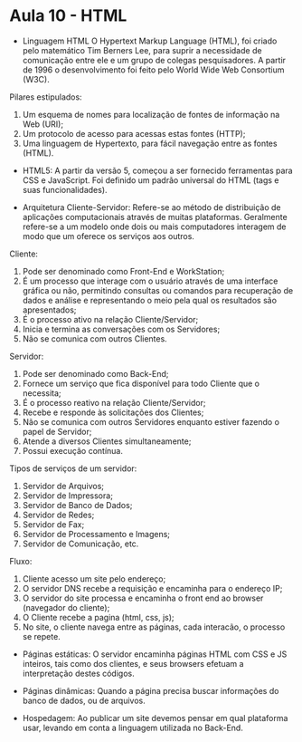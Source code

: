 # Aula 10 - HTML

- Linguagem HTML
O Hypertext Markup Language (HTML), foi criado pelo matemático Tim Berners Lee, para suprir a necessidade de comunicação entre ele e um grupo de colegas pesquisadores. A partir de 1996 o desenvolvimento foi feito pelo World Wide Web Consortium (W3C).

Pilares estipulados:
1. Um esquema de nomes para localização de fontes de informação na Web (URI);
2. Um protocolo de acesso para acessas estas fontes (HTTP);
3. Uma linguagem de Hypertexto, para fácil navegação entre as fontes (HTML).

- HTML5:
A partir da versão 5, começou a ser fornecido ferramentas para CSS e JavaScript. Foi definido um padrão universal do HTML (tags e suas funcionalidades).

- Arquitetura Cliente-Servidor:
Refere-se ao método de distribuição de aplicações computacionais através de muitas plataformas. Geralmente refere-se a um modelo onde dois ou mais computadores interagem de modo que um oferece os serviços aos outros.

Cliente:
1. Pode ser denominado como Front-End e WorkStation;
2. É um processo que interage com o usuário através de uma interface gráfica ou não, permitindo consultas ou comandos para recuperação de dados e análise e representando o meio pela qual os resultados são apresentados;
3. É o processo ativo na relação Cliente/Servidor;
4. Inicia e termina as conversações com os Servidores;
5. Não se comunica com outros Clientes.

Servidor:
1. Pode ser denominado como Back-End;
2. Fornece um serviço que fica disponível para todo Cliente que o necessita;
3. É o processo reativo na relação Cliente/Servidor;
4. Recebe e responde às solicitações dos Clientes;
5. Não se comunica com outros Servidores enquanto estiver fazendo o papel de Servidor;
6. Atende a diversos Clientes simultaneamente;
7. Possui execução contínua.

Tipos de serviços de um servidor:
1. Servidor de Arquivos;
2. Servidor de Impressora;
3. Servidor de Banco de Dados;
4. Servidor de Redes;
5. Servidor de Fax;
6. Servidor de Processamento e Imagens;
7. Servidor de Comunicação, etc.

Fluxo:
1. Cliente acesso um site pelo endereço;
2. O servidor DNS recebe a requisição e encaminha para o endereço IP;
3. O servidor do site processa e encaminha o front end ao browser (navegador do cliente);
4. O Cliente recebe a pagina (html, css, js);
5. No site, o cliente navega entre as páginas, cada interacão, o processo se repete.

- Páginas estáticas:
O servidor encaminha páginas HTML com CSS e JS inteiros, tais como dos clientes, e seus browsers efetuam a interpretação destes códigos.

- Páginas dinâmicas:
Quando a página precisa buscar informações do banco de dados, ou de arquivos.

- Hospedagem:
Ao publicar um site devemos pensar em qual plataforma usar, levando em conta a linguagem utilizada no Back-End.
